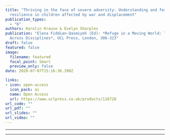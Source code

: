 ```yaml
---
title: "Thriving in the face of severe adversity: Understanding and fostering
  resilience in children affected by war and displacement"
publication_types:
  - "6"
authors: Karolin Krause & Evelyn Sharples
publication: "Elena Fiddian-Qasmiyeh (Ed): *Refuge in a Moving World: Tracing Refugee and Migrant Journeys
  Across Disciplines*, UCL Press, London, 306-323"
draft: false
featured: false
image:
  filename: featured
  focal_point: Smart
  preview_only: false
date: 2020-07-07T15:16:36.390Z

links:
- icon: open-access
  icon_pack: ai
  name: Open Access
  url: https://www.uclpress.co.uk/products/116728
url_code: ""
url_pdf: ""
url_slides: ""
url_video: ""
---
```

---
---

